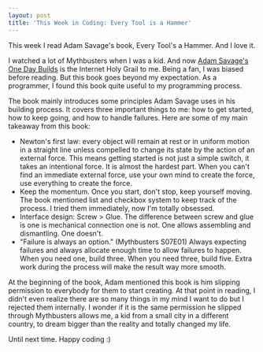 ```yaml
---
layout: post
title: 'This Week in Coding: Every Tool is a Hammer' 
---
```


This week I read Adam Savage's book, Every Tool's a Hammer. And I love it. 

I watched a lot of Mythbusters when I was a kid. And now [Adam Savage's One Day Builds](https://www.youtube.com/watch?v=G7MDrUG4cws&list=PLJtitKU0CAej22ZWBqrimPkn0Bbo6ci-r) is the Internet Holy Grail to me. Being a fan, I was biased before reading. But this book goes beyond my expectation. As a programmer, I found this book quite useful to my programming process. 

The book mainly introduces some principles Adam Savage uses in his building process. It covers three important things to me: how to get started, how to keep going, and how to handle failures. Here are some of my main takeaway from this book: 

- Newton's first law: every object will remain at rest or in uniform motion in a straight line unless compelled to change its state by the action of an external force. This means getting started is not just a simple switch, it takes an intentional force. It is almost the hardest part. When you can't find an immediate external force, use your own mind to create the force, use everything to create the force.
- Keep the momentum. Once you start, don't stop, keep yourself moving. The book mentioned list and checkbox system to keep track of the process. I tried them immediately, now I'm totally obsessed.
- Interface design: Screw > Glue. The difference between screw and glue is one is mechanical connection one is not. One allows assembling and dismantling. One doesn't.
- "Failure is always an option." (Mythbusters S07E01) Always expecting failures and always allocate enough time to allow failures to happen. When you need one, build three. When you need three, build five. Extra work during the process will make the result way more smooth.

At the beginning of the book, Adam mentioned this book is him slipping permission to everybody for them to start creating. At that point in reading, I didn't even realize there are so many things in my mind I want to do but I rejected them internally. I wonder if it is the same permission he slipped through Mythbusters allows me, a kid from a small city in a different country, to dream bigger than the reality and totally changed my life. 

Until next time. Happy coding :)



